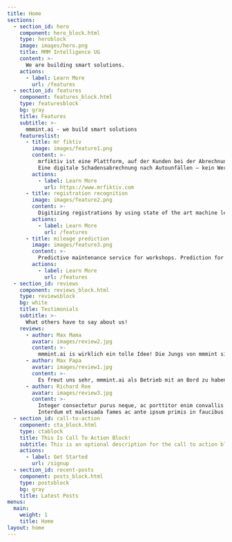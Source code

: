 ```yaml
---
title: Home
sections:
  - section_id: hero
    component: hero_block.html
    type: heroblock
    image: images/hero.png
    title: MMM Intelligence UG
    content: >-
      We are building smart solutions.  
    actions:
      - label: Learn More
        url: /features
  - section_id: features
    component: features_block.html
    type: featuresblock
    bg: gray
    title: Features
    subtitle: >-
      mmmint.ai - we build smart solutions
    featureslist:
      - title: mr fiktiv
        image: images/feature1.png
        content: >-
          mrfiktiv ist eine Plattform, auf der Kunden bei der Abrechnung von Autoschäden geholfen wird.​
          Eine digitale Schadensabrechnung nach Autounfällen – kein Werkstattbesuch, keine Reparatur und schnelles Geld. ​
        actions:
          - label: Learn More
            url: https://www.mrfiktiv.com
      - title: registration recognition
        image: images/feature2.png
        content: >-
          Digitizing registrations by using state of the art machine learning object detection and Optical Character Recognition (OCR)
        actions:
          - label: Learn More
            url: /features
      - title: mileage prediction
        image: images/feature3.png
        content: >-
          Predictive maintenance service for workshops. Prediction for workshop booking and cold calling customers by predicting mileage using state of the art machine learning algorithm.
        actions:
          - label: Learn More
            url: /features
  - section_id: reviews
    component: reviews_block.html
    type: reviewsblock
    bg: white
    title: Testimonials
    subtitle: >-
      What others have to say about us! 
    reviews:
      - author: Max Mama
        avatar: images/review2.jpg
        content: >-
          mmmint.ai is wirklich ein tolle Idee! Die Jungs von mmmint sind ein tolles team und bieten viel potential.
      - author: Max Papa
        avatar: images/review1.jpg
        content: >-
          Es freut uns sehr, mmmint.ai als Betrieb mit an Bord zu haben! Uns macht die Zusammenarbeit mit mmmint viel Spaß und ist eine willkommene Abwechslung
      - author: Richard Roe
        avatar: images/review3.jpg
        content: >-
          Integer consectetur purus neque, ac porttitor enim convallis vitae.
          Interdum et malesuada fames ac ante ipsum primis in faucibus.
  - section_id: call-to-action
    component: cta_block.html
    type: ctablock
    title: This Is Call To Action Block!
    subtitle: This is an optional description for the call to action block.
    actions:
      - label: Get Started
        url: /signup
  - section_id: recent-posts
    component: posts_block.html
    type: postsblock
    bg: gray
    title: Latest Posts
menus:
  main:
    weight: 1
    title: Home
layout: home
---
```

